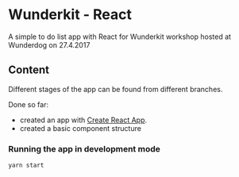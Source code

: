 # Wunderkit - React

A simple to do list app with React for Wunderkit workshop hosted at Wunderdog on 27.4.2017  

## Content

Different stages of the app can be found from different branches.

Done so far:
- created an app with [Create React App](https://github.com/facebookincubator/create-react-app).
- created a basic component structure

### Running the app in development mode
```
yarn start
```
